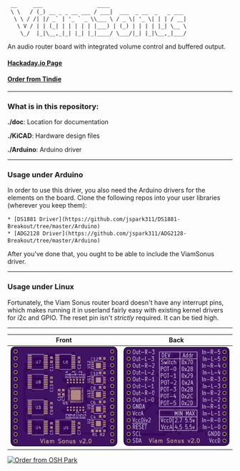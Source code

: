      __     ___                 ____                        
     \ \   / (_) __ _ _ __ ___ / ___|  ___  _ __  _   _ ___
      \ \ / /| |/ _` | '_ ` _ \\___ \ / _ \| '_ \| | | / __|
       \ V / | | (_| | | | | | |___) | (_) | | | | |_| \__ \
        \_/  |_|\__,_|_| |_| |_|____/ \___/|_| |_|\__,_|___/


An audio router board with integrated volume control and buffered output.

#### [Hackaday.io Page](https://hackaday.io/project/168501-viam-sonus-20)

#### [Order from Tindie](https://www.tindie.com/products/18586/)

------------------------

### What is in this repository:

**./doc**:  Location for documentation

**./KiCAD**:  Hardware design files

**./Arduino**:  Arduino driver

------------------------

### Usage under Arduino

In order to use this driver, you also need the Arduino drivers for the elements on the board. Clone the following repos into your user libraries (wherever you keep them):

    * [DS1881 Driver](https://github.com/jspark311/DS1881-Breakout/tree/master/Arduino)
    * [ADG2128 Driver](https://github.com/jspark311/ADG2128-Breakout/tree/master/Arduino)

After you've done that, you ought to be able to include the ViamSonus driver.

------------------------

### Usage under Linux

Fortunately, the Viam Sonus router board doesn't have any interrupt pins, which makes running it in userland fairly easy with existing kernel drivers for i2c and GPIO. The reset pin isn't _strictly_ required. It can be tied high.

------------------------

Front | Back
:-------:|:------:
![Front](osh-render-front.png)  | ![Back](osh-render-back.png)

[<img src="https://oshpark.com/assets/badge-5b7ec47045b78aef6eb9d83b3bac6b1920de805e9a0c227658eac6e19a045b9c.png" alt="Order from OSH Park">](https://oshpark.com/shared_projects/njoN7jnq)
